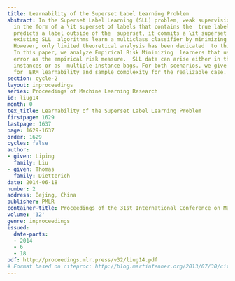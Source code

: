 ```yaml
---
title: Learnability of the Superset Label Learning Problem
abstract: In the Superset Label Learning (SLL) problem, weak supervision is  provided
  in the form of a \it superset of labels that contains the  true label.  If the classifier
  predicts a label outside of the  superset, it commits a \it superset error.  Most
  existing SLL  algorithms learn a multiclass classifier by minimizing the superset  error.
  However, only limited theoretical analysis has been dedicated  to this approach.
  In this paper, we analyze Empirical Risk Minimizing  learners that use the superset
  error as the empirical risk measure.  SLL data can arise either in the form of independent
  instances or as  multiple-instance bags. For both scenarios, we give the conditions
  for  ERM learnability and sample complexity for the realizable case.
section: cycle-2
layout: inproceedings
series: Proceedings of Machine Learning Research
id: liug14
month: 0
tex_title: Learnability of the Superset Label Learning Problem
firstpage: 1629
lastpage: 1637
page: 1629-1637
order: 1629
cycles: false
author:
- given: Liping
  family: Liu
- given: Thomas
  family: Dietterich
date: 2014-06-18
number: 2
address: Bejing, China
publisher: PMLR
container-title: Proceedings of the 31st International Conference on Machine Learning
volume: '32'
genre: inproceedings
issued:
  date-parts:
  - 2014
  - 6
  - 18
pdf: http://proceedings.mlr.press/v32/liug14.pdf
# Format based on citeproc: http://blog.martinfenner.org/2013/07/30/citeproc-yaml-for-bibliographies/
---
```

